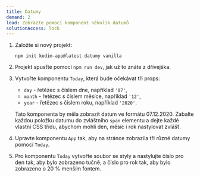 ```yaml
---
title: Datumy
demand: 2
lead: Zobrazte pomocí komponent několik datumů
solutionAccess: lock
---
```


1. Založte si nový projekt:
   ```shell
   npm init kodim-app@latest datumy vanilla
   ```
1. Projekt spusťte pomocí `npm run dev`, jak už to znáte z dřívejška.
1. Vytvořte komponentu `Today`, která bude očekávat tři props:

   - `day` - řetězec s číslem dne, například `'07'`,
   - `month` - řetězec s číslem měsíce, například `'12'`,
   - `year` - řetězec s číslem roku, například `'2020'`.

   Tato komponenta by měla zobrazit datum ve formátu 07.12.2020. Zabalte každou položku datumu do zvláštního `span` elementu a dejte každé vlastní CSS třídu, abychom mohli den, měsíc i rok nastylovat zvlášť.

1. Upravte komponentu `App` tak, aby na stránce zobrazila tři různé datumy pomocí `Today`.
1. Pro komponentu `Today` vytvořte soubor se styly a nastylujte číslo pro den tak, aby bylo zobrazeno tučně, a číslo pro rok tak, aby bylo zobrazeno o 20 % menším fontem.
